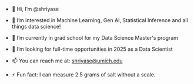 - 👋 Hi, I’m @shriyase
- 👀 I’m interested in Machine Learning, Gen AI, Statistical Inference and all things data science!
- 🌱 I’m currently in grad school for my Data Science Master's program
- 💞️ I’m looking for full-time opportunities in 2025 as a Data Scientist
- 📫 You can reach me at: shriyase@umich.edu

- ⚡ Fun fact: I can measure 2.5 grams of salt without a scale.

<!---
shriyase/shriyase is a ✨ special ✨ repository because its `README.md` (this file) appears on your GitHub profile.
You can click the Preview link to take a look at your changes.
--->

